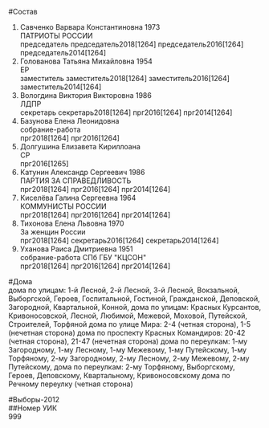 #Состав  
1. Савченко Варвара Константиновна 1973  
    ПАТРИОТЫ РОССИИ  
    председатель председатель2018[1264] председатель2016[1264] председатель2014[1264]  
2. Голованова Татьяна Михайловна 1954  
    ЕР  
    заместитель заместитель2018[1264] заместитель2016[1264] заместитель2014[1264]  
3. Вологдина Виктория Викторовна 1986  
    ЛДПР  
    секретарь секретарь2018[1264] прг2016[1264] прг2014[1264]  
4. Базунова Елена Леонидовна  
    собрание-работа  
    прг2018[1264] прг2016[1264]  
5. Долгушина Елизавета Кириллоана  
    СР  
    прг2016[1265]  
6. Катунин Александр Сергеевич 1986  
    ПАРТИЯ ЗА СПРАВЕДЛИВОСТЬ  
    прг2018[1264] прг2016[1264] прг2014[1264]  
7. Киселёва Галина Сергеевна 1964  
    КОММУНИСТЫ РОССИИ  
    прг2018[1264] прг2016[1264] прг2014[1264]  
8. Тихонова Елена Львовна 1970  
    За женщин России  
    прг2018[1264] секретарь2016[1264] секретарь2014[1264]  
9. Уханова Раиса Дмитриевна 1951  
    собрание-работа СПб ГБУ "КЦСОН"  
    прг2018[1264] прг2016[1264] прг2014[1264]  
  
#Дома  
дома по улицам: 1-й Лесной, 2-й Лесной, 3-й Лесной, Вокзальной, Выборгской, Героев, Госпитальной, Гостиной, Гражданской, Деповской, Загородной, Квартальной, Конной, дома по улицам: Красных Курсантов, Кривоносовской, Лесной, Любимой, Межевой, Моховой, Путейской, Строителей, Торфяной дома по улице Мира: 2-4 (четная сторона), 1-5 (нечетная сторона) дома по проспекту Красных Командиров: 20-42 (четная сторона), 21-47 (нечетная сторона) дома по переулкам: 1-му Загородному, 1-му Лесному, 1-му Межевому, 1-му Путейскому, 1-му Торфяному, 2-му Загородному, 2-му Лесному, 2-му Межевому, 2-му Путейскому,  дома по переулкам: 2-му Торфяному, Выборгскому, Героев, Деповскому, Квартальному, Кривоносовскому дома по Речному переулку (четная сторона)  
  
#Выборы-2012  
##Номер УИК  
999  

